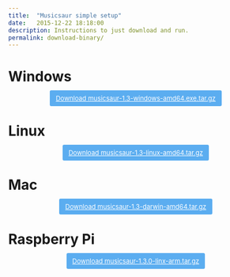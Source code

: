 ```yaml
---
title:  "Musicsaur simple setup"
date:   2015-12-22 18:18:00
description: Instructions to just download and run.
permalink: download-binary/
---
```


<style>
a.cta3 {
	background: #5badf0;
	color: #fff;
	margin-left: 12px;
	padding: 8px 12px;
	font-size: 13px;
	/*font-weight: bold;*/
	line-height: 1.35;
	border-radius: 3px;
}
</style>

# Windows

<center>
<a class="cta3" href=/"assets/builds/musicsaur-1.3.0-windows-amd64.tar.gz"> Download musicsaur-1.3-windows-amd64.exe.tar.gz </a>
</center>

# Linux

<center>
<a class="cta3" href="assets/builds/musicsaur-1.3.0-linux-amd64.tar.gz"> Download musicsaur-1.3-linux-amd64.tar.gz </a>
</center>

# Mac

<center>
<a class="cta3" href="/assets/builds/musicsaur-1.3.0-darwin-amd64.tar.gz"> Download musicsaur-1.3-darwin-amd64.tar.gz </a>
</center>

# Raspberry Pi

<center>
<a class="cta3" href="/assets/builds/musicsaur-1.3.0-linux-arm.tar.gz"> Download musicsaur-1.3.0-linx-arm.tar.gz </a>
</center>

